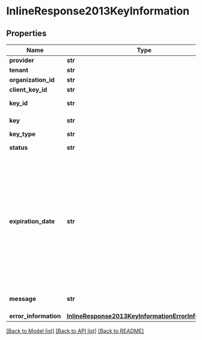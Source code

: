 # InlineResponse2013KeyInformation

## Properties
Name | Type | Description | Notes
------------ | ------------- | ------------- | -------------
**provider** | **str** | Provider name  | [optional] 
**tenant** | **str** | Tenant name  | [optional] 
**organization_id** | **str** | Organization Id  | [optional] 
**client_key_id** | **str** | Client key Id  | [optional] 
**key_id** | **str** | Key Serial Number  | [optional] 
**key** | **str** | Value of the key  | [optional] 
**key_type** | **str** | Type of the key  | [optional] 
**status** | **str** | The status of the key  | [optional] 
**expiration_date** | **str** | The expiration time in UTC. &#x60;Format: YYYY-MM-DDThh:mm:ssZ&#x60; Example 2016-08-11T22:47:57Z equals August 11, 2016, at 22:47:57 (10:47:57 p.m.). The T separates the date and the time. The Z indicates UTC.  | [optional] 
**message** | **str** | Message in case of failed key  | [optional] 
**error_information** | [**InlineResponse2013KeyInformationErrorInformation**](InlineResponse2013KeyInformationErrorInformation.md) |  | [optional] 

[[Back to Model list]](../README.md#documentation-for-models) [[Back to API list]](../README.md#documentation-for-api-endpoints) [[Back to README]](../README.md)


